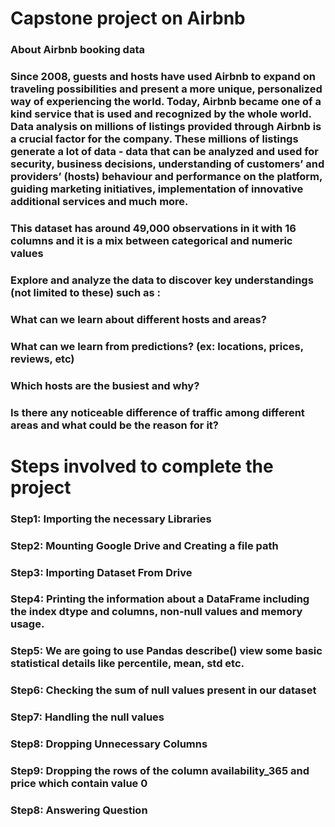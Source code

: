 
# Capstone project on Airbnb 
### About Airbnb booking data
### Since 2008, guests and hosts have used Airbnb to expand on traveling  possibilities and present a more unique, personalized way of experiencing the  world. Today, Airbnb became one of a kind service that is used and  recognized by the whole world. Data analysis on millions of listings provided  through Airbnb is a crucial factor for the company. These millions of listings  generate a lot of data - data that can be analyzed and used for security,  business decisions, understanding of customers’ and providers’ (hosts)  behaviour and performance on the platform, guiding marketing initiatives,  implementation of innovative additional services and much more.
### This dataset has around 49,000 observations in it with 16 columns and it is a mix between categorical and numeric values
### Explore and analyze the data to discover key understandings (not limited to these) such as :
### What can we learn about different hosts and areas?
### What can we learn from predictions? (ex: locations, prices, reviews, etc)
### Which hosts are the busiest and why?
### Is there any noticeable difference of traffic among different areas and what could be the reason for it?
# Steps involved to complete the project
### Step1: Importing the necessary Libraries
### Step2: Mounting Google Drive and Creating a file path
### Step3: Importing Dataset From Drive
### Step4: Printing the information about a DataFrame including the index  dtype and columns, non-null values and memory usage.
### Step5: We are going to use Pandas describe() view some basic  statistical details like percentile, mean, std etc.
### Step6: Checking the sum of null values present in our dataset
### Step7: Handling the null values
### Step8: Dropping Unnecessary Columns
### Step9: Dropping the rows of the column availability_365 and price which contain value 0
### Step8: Answering Question

